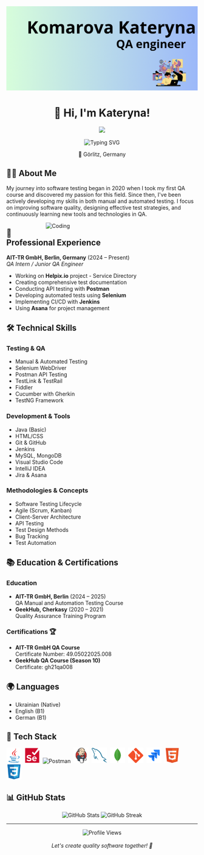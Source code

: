<div align="center">
  <a href="https://www.linkedin.com/in/%D0%B5%D0%BA%D0%B0%D1%82%D0%B5%D1%80%D0%B8%D0%BD%D0%B0-%D0%BA%D0%BE%D0%BC%D0%B0%D1%80%D0%BE%D0%B2%D0%B0-584aab210/">
    <img src="https://github.com/Kateryna-Komarova/Kateryna-Komarova/blob/main/MyIcons/qa1.png" alt="Header" width="600">
  </a>
</div>

<div align="center">
  
  # 👋 Hi, I'm Kateryna!
  
  <p align="center">
    <a href="https://www.linkedin.com/in/%D0%B5%D0%BA%D0%B0%D1%82%D0%B5%D1%80%D0%B8%D0%BD%D0%B0-%D0%BA%D0%BE%D0%BC%D0%B0%D1%80%D0%BE%D0%B2%D0%B0-584aab210/">
      <img src="https://img.shields.io/badge/linkedin-%230077B5.svg?&style=for-the-badge&logo=linkedin&logoColor=white" />
    </a>
  </p>
  
  <img src="https://readme-typing-svg.herokuapp.com?font=Fira+Code&pause=1000&color=2C955C&center=true&vCenter=true&width=435&lines=QA+Engineer;Automation+Testing+Enthusiast;Always+Learning" alt="Typing SVG" />

  📍 Görlitz, Germany
</div>

## 👩‍💻 About Me

My journey into software testing began in 2020 when I took my first QA course and discovered my passion for this field. Since then, I've been actively developing my skills in both manual and automated testing. I focus on improving software quality, designing effective test strategies, and continuously learning new tools and technologies in QA.

<img align="right" alt="Coding" width="400" src="https://media.giphy.com/media/v1.Y2lkPTc5MGI3NjExcDN1Z2dpd2Q2bHd4OWRvNzA5ZHFxb2E0M2lsbXhha3BqbzFvcjVvdyZlcD12MV9pbnRlcm5hbF9naWZfYnlfaWQmY3Q9Zw/L1R1tvI9svkIWwpVYr/giphy.gif">

## 💼 Professional Experience

**AIT-TR GmbH, Berlin, Germany** (2024 – Present)  
*QA Intern / Junior QA Engineer*
- Working on **Helpix.io** project - Service Directory
- Creating comprehensive test documentation
- Conducting API testing with **Postman**
- Developing automated tests using **Selenium**
- Implementing CI/CD with **Jenkins**
- Using **Asana** for project management

## 🛠 Technical Skills

### Testing & QA
- Manual & Automated Testing
- Selenium WebDriver
- Postman API Testing
- TestLink & TestRail
- Fiddler
- Cucumber with Gherkin
- TestNG Framework

### Development & Tools
- Java (Basic)
- HTML/CSS
- Git & GitHub
- Jenkins
- MySQL, MongoDB
- Visual Studio Code
- IntelliJ IDEA
- Jira & Asana

### Methodologies & Concepts
- Software Testing Lifecycle
- Agile (Scrum, Kanban)
- Client-Server Architecture
- API Testing
- Test Design Methods
- Bug Tracking
- Test Automation

## 📚 Education & Certifications

### Education
- **AIT-TR GmbH, Berlin** (2024 – 2025)  
  QA Manual and Automation Testing Course
- **GeekHub, Cherkasy** (2020 – 2021)  
  Quality Assurance Training Program

### Certifications 🏆
- **AIT-TR GmbH QA Course**  
  Certificate Number: 49.05022025.008
- **GeekHub QA Course (Season 10)**  
  Certificate: gh21qa008

## 🌍 Languages
- Ukrainian (Native)
- English (B1)
- German (B1)

## 🔧 Tech Stack

<div align="left">
  <img src="https://raw.githubusercontent.com/devicons/devicon/master/icons/java/java-original.svg" alt="Java" width="40" height="40"/>&nbsp;
  <img src="https://raw.githubusercontent.com/devicons/devicon/master/icons/selenium/selenium-original.svg" alt="Selenium" width="40" height="40"/>&nbsp;
  <img src="https://www.vectorlogo.zone/logos/getpostman/getpostman-icon.svg" alt="Postman" width="40" height="40"/>&nbsp;
  <img src="https://raw.githubusercontent.com/devicons/devicon/master/icons/jenkins/jenkins-original.svg" alt="Jenkins" width="40" height="40"/>&nbsp;
  <img src="https://raw.githubusercontent.com/devicons/devicon/master/icons/mysql/mysql-original.svg" alt="MySQL" width="40" height="40"/>&nbsp;
  <img src="https://raw.githubusercontent.com/devicons/devicon/master/icons/mongodb/mongodb-original.svg" alt="MongoDB" width="40" height="40"/>&nbsp;
  <img src="https://raw.githubusercontent.com/devicons/devicon/master/icons/git/git-original.svg" alt="Git" width="40" height="40"/>&nbsp;
  <img src="https://raw.githubusercontent.com/devicons/devicon/master/icons/jira/jira-original.svg" alt="Jira" width="40" height="40"/>&nbsp;
  <img src="https://raw.githubusercontent.com/devicons/devicon/master/icons/html5/html5-original.svg" alt="HTML5" width="40" height="40"/>&nbsp;
  <img src="https://raw.githubusercontent.com/devicons/devicon/master/icons/css3/css3-original.svg" alt="CSS3" width="40" height="40"/>
</div>

## 📊 GitHub Stats

<div align="center">
  <img src="https://github-readme-stats.vercel.app/api?username=Kateryna-Komarova&show_icons=true&theme=radical" alt="GitHub Stats" />
  <img src="https://github-readme-streak-stats.herokuapp.com/?user=Kateryna-Komarova&theme=radical" alt="GitHub Streak" />
</div>

---

<div align="center">
  <img src="https://komarev.com/ghpvc/?username=Kateryna-Komarova&color=green" alt="Profile Views" />
  <br><br>
  <i>Let's create quality software together! 🚀</i>
</div>

<!---
Kateryna-Komarova/Kateryna-Komarova is a ✨ special ✨ repository because its `README.md` (this file) appears on your GitHub profile.
You can click the Preview link to take a look at your changes.
--->
